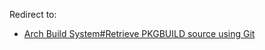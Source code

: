 Redirect to:

*   [Arch Build System#Retrieve PKGBUILD source using Git](/index.php/Arch_Build_System#Retrieve_PKGBUILD_source_using_Git "Arch Build System")